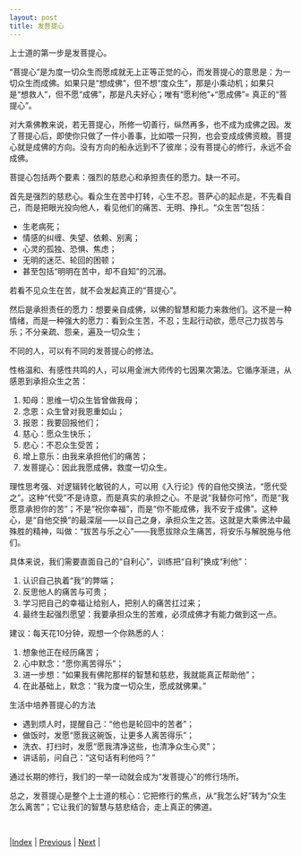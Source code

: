 ```yaml
---
layout: post
title: 发菩提心
---
```


上士道的第一步是发菩提心。

“菩提心”是为度一切众生而愿成就无上正等正觉的心，而发菩提心的意思是：为一切众生而成佛。如果只是“想成佛”，但不想“度众生”，那是小乘动机；如果只是“想救人”，但不愿“成佛”，那是凡夫好心；唯有“愿利他”+“愿成佛”= 真正的“菩提心”。

对大乘佛教来说，若无菩提心，所修一切善行，纵然再多，也不成为成佛之因。发了菩提心后，即使你只做了一件小善事，比如喂一只狗，也会变成成佛资粮。菩提心就是成佛的方向。没有方向的船永远到不了彼岸；没有菩提心的修行，永远不会成佛。

菩提心包括两个要素：强烈的慈悲心和承担责任的愿力。缺一不可。

首先是强烈的慈悲心。看众生在苦中打转，心生不忍。菩萨心的起点是，不先看自己，而是把眼光投向他人，看见他们的痛苦、无明、挣扎。“众生苦”包括：
* 生老病死；
* 情感的纠缠、失望、依赖、别离；
* 心灵的孤独、恐惧、焦虑；
* 无明的迷茫、轮回的困顿；
* 甚至包括“明明在苦中，却不自知”的沉溺。

若看不见众生在苦，就不会发起真正的“菩提心”。

然后是承担责任的愿力：想要亲自成佛，以佛的智慧和能力来救他们。这不是一种情绪，而是一种强大的愿力：看到众生苦，不忍；生起行动欲，愿尽己力拔苦与乐；不分亲疏、怨亲，遍及一切众生；

不同的人，可以有不同的发菩提心的修法。

性格温和、有感性共鸣的人，可以用金洲大师传的七因果次第法。它循序渐进，从感恩到承担众生之苦：
1. 知母：思维一切众生皆曾做我母；
2. 念恩：众生曾对我恩重如山；
3. 报恩：我要回报他们；
4. 慈心：愿众生快乐；
5. 悲心：不忍众生受苦；
6. 增上意乐：由我来承担他们的痛苦；
7. 发菩提心：因此我愿成佛，救度一切众生。

理性思考强、对逻辑转化敏锐的人，可以用《入行论》传的自他交换法，“愿代受之”。这种“代受”不是诗意，而是真实的承担之心。不是说“我替你可怜”，而是“我愿意承担你的苦”；不是“祝你幸福”，而是“你不能成佛，我不安于成佛”。这种心，是“自他交换”的最深层——以自己之身，承担众生之苦。这就是大乘佛法中最殊胜的精神，叫做：“拔苦与乐之心”——我愿拔除众生痛苦，将安乐与解脱施与他们。

具体来说，我们需要直面自己的“自利心”，训练把“自利”换成“利他”：
1. 认识自己执着“我”的弊端；
2. 反思他人的痛苦与可贵；
3. 学习把自己的幸福让给别人，把别人的痛苦扛过来；
4. 最终生起强烈愿望：我要承担众生的苦难，必须成佛才有能力做到这一点。

建议：每天花10分钟，观想一个你熟悉的人：
1. 想象他正在经历痛苦；
2. 心中默念：“愿你离苦得乐”；
3. 进一步想：“如果我有佛陀那样的智慧和慈悲，我就能真正帮助他”；
4. 在此基础上，默念：“我为度一切众生，愿成就佛果。”

生活中培养菩提心的方法
* 遇到烦人时，提醒自己：“他也是轮回中的苦者”；
* 做饭时，发愿“愿我这碗饭，让更多人离苦得乐”；
* 洗衣、打扫时，发愿“愿我清净这些，也清净众生心灵”；
* 讲话前，问自己：“这句话有利他吗？”

通过长期的修行，我们的一举一动就会成为“发菩提心”的修行场所。

总之，发菩提心是整个上士道的核心：它把修行的焦点，从“我怎么好”转为“众生怎么离苦”；它让我们的智慧与慈悲结合，走上真正的佛道。

<br/>

|[Index](../) | [Previous](64-shang) | [Next](67-liudaosishe) |
